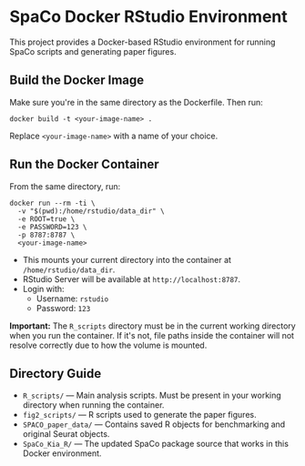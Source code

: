 # SpaCo Docker RStudio Environment

This project provides a Docker-based RStudio environment for running SpaCo scripts and generating paper figures.

## Build the Docker Image

Make sure you're in the same directory as the Dockerfile. Then run:

```
docker build -t <your-image-name> .
```

Replace `<your-image-name>` with a name of your choice.

## Run the Docker Container

From the same directory, run:

```
docker run --rm -ti \
  -v "$(pwd):/home/rstudio/data_dir" \
  -e ROOT=true \
  -e PASSWORD=123 \
  -p 8787:8787 \
  <your-image-name>
```

- This mounts your current directory into the container at `/home/rstudio/data_dir`.
- RStudio Server will be available at `http://localhost:8787`.
- Login with:
  - Username: `rstudio`
  - Password: `123`

**Important:** The `R_scripts` directory must be in the current working directory when you run the container. If it's not, file paths inside the container will not resolve correctly due to how the volume is mounted.

## Directory Guide

- `R_scripts/` — Main analysis scripts. Must be present in your working directory when running the container.
- `fig2_scripts/` — R scripts used to generate the paper figures.
- `SPACO_paper_data/` — Contains saved R objects for benchmarking and original Seurat objects.
- `SpaCo_Kia_R/` — The updated SpaCo package source that works in this Docker environment.
